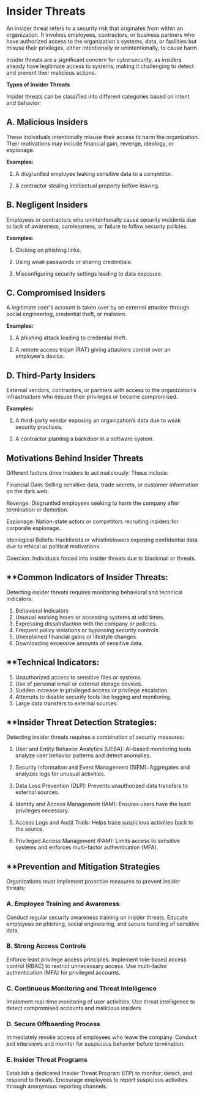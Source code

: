 # **Insider Threats**
An insider threat refers to a security risk that originates from within an organization. It involves employees, contractors, or business partners who have authorized access to the organization's systems, data, or facilities but misuse their privileges, either intentionally or unintentionally, to cause harm.

Insider threats are a significant concern for cybersecurity, as insiders already have legitimate access to systems, making it challenging to detect and prevent their malicious actions.

**Types of Insider Threats**

Insider threats can be classified into different categories based on intent and behavior:

## **A. Malicious Insiders**

These individuals intentionally misuse their access to harm the organization. Their motivations may include financial gain, revenge, ideology, or espionage.

**Examples:**

1. A disgruntled employee leaking sensitive data to a competitor.

2. A contractor stealing intellectual property before leaving.

## **B. Negligent Insiders**
Employees or contractors who unintentionally cause security incidents due to lack of awareness, carelessness, or failure to follow security policies.

**Examples:**

1. Clicking on phishing links.

2. Using weak passwords or sharing credentials.

3. Misconfiguring security settings leading to data exposure.

## **C. Compromised Insiders**
A legitimate user's account is taken over by an external attacker through social engineering, credential theft, or malware.

**Examples:**

1. A phishing attack leading to credential theft.

2. A remote access trojan (RAT) giving attackers control over an employee's device.

## **D. Third-Party Insiders**
External vendors, contractors, or partners with access to the organization’s infrastructure who misuse their privileges or become compromised.

**Examples:**

1. A third-party vendor exposing an organization’s data due to weak security practices.

2. A contractor planting a backdoor in a software system.

## **Motivations Behind Insider Threats**

Different factors drive insiders to act maliciously. These include:

Financial Gain: Selling sensitive data, trade secrets, or customer information on the dark web.

Revenge: Disgruntled employees seeking to harm the company after termination or demotion.

Espionage: Nation-state actors or competitors recruiting insiders for corporate espionage.

Ideological Beliefs: Hacktivists or whistleblowers exposing confidential data due to ethical or political motivations.

Coercion: Individuals forced into insider threats due to blackmail or threats.

## **Common Indicators of Insider Threats:
Detecting insider threats requires monitoring behavioral and technical indicators:

1. Behavioral Indicators
2. Unusual working hours or accessing systems at odd times.
3. Expressing dissatisfaction with the company or policies.
4. Frequent policy violations or bypassing security controls.
5. Unexplained financial gains or lifestyle changes.
6. Downloading excessive amounts of sensitive data.

## **Technical Indicators:
1. Unauthorized access to sensitive files or systems.
2. Use of personal email or external storage devices.
3. Sudden increase in privileged access or privilege escalation.
4. Attempts to disable security tools like logging and monitoring.
5. Large data transfers to external sources.

## **Insider Threat Detection Strategies:
Detecting insider threats requires a combination of security measures:

1. User and Entity Behavior Analytics (UEBA): AI-based monitoring tools analyze user behavior patterns and detect anomalies.

2. Security Information and Event Management (SIEM): Aggregates and analyzes logs for unusual activities.

3. Data Loss Prevention (DLP): Prevents unauthorized data transfers to external sources.

4. Identity and Access Management (IAM): Ensures users have the least privileges necessary.

5. Access Logs and Audit Trails: Helps trace suspicious activities back to the source.

6. Privileged Access Management (PAM): Limits access to sensitive systems and enforces multi-factor authentication (MFA).

## **Prevention and Mitigation Strategies
Organizations must implement proactive measures to prevent insider threats:

### A. Employee Training and Awareness
Conduct regular security awareness training on insider threats.
Educate employees on phishing, social engineering, and secure handling of sensitive data.

### B. Strong Access Controls
Enforce least privilege access principles.
Implement role-based access control (RBAC) to restrict unnecessary access.
Use multi-factor authentication (MFA) for privileged accounts.

### C. Continuous Monitoring and Threat Intelligence
Implement real-time monitoring of user activities.
Use threat intelligence to detect compromised accounts and malicious insiders.

### D. Secure Offboarding Process
Immediately revoke access of employees who leave the company.
Conduct exit interviews and monitor for suspicious behavior before termination.

### E. Insider Threat Programs
Establish a dedicated Insider Threat Program (ITP) to monitor, detect, and respond to threats.
Encourage employees to report suspicious activities through anonymous reporting channels.

